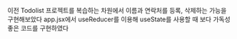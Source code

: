 이전 Todolist 프로젝트를 복습하는 차원에서 이름과 연락처를 등록, 삭제하는 가능을 구현해보았다
app.jsx에서 useReducer를 이용해 useState를 사용할 때 보다 가독성 좋은 코드를 구현하였다
